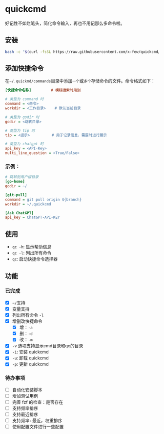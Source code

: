 # quickcmd

好记性不如烂笔头，简化命令输入，再也不用记那么多命令啦。

## 安装

```bash
bash -c "$(curl -fsSL https://raw.githubusercontent.com/x-few/quickcmd/master/install.sh)"
```

## 添加快捷命令

在`~/.quickmd/commands`目录中添加`一个`或`多个`存储命令的文件。命令格式如下：

```ini
[快捷命令名称]         # 模糊搜索时用到

# 类型为 command 时
command = <命令>
workdir = <工作目录>    # 默认当前目录

# 类型为 godir 时
godir = <跳转目录>

# 类型为 tip 时
tip = <提示>          # 用于记录信息，需要时进行展示

# 类型为 chatgpt 时
api_key = <API-Key>
multi_line_question = <True/False>
```

### 示例：

```ini
# 跳转到用户根目录
[go-home]
godir = ~/

[git-pull]
command = git pull origin ${branch}
workdir = ~/.quickcmd

[Ask ChatGPT]
api_key = ChatGPT-API-KEY
```

## 使用

- `qc -h`: 显示帮助信息
- `qc -l`: 列出所有命令
- `qc`: 启动快捷命令选择器

## 功能

### 已完成

- [x] `~/`支持
- [x] 变量支持
- [x] 列出所有命令 `-l`
- [x] 增删改快捷命令
  - [x] 增：`-a`
  - [x] 删：`-d`
  - [x] 改：`-m`
- [x] `-v` 选项支持显示cmd目录和qc的目录
- [x] `-i`: 安装 quickcmd
- [x] `-u`: 卸载 quickcmd
- [x] `-p`: 更新 quickcmd

### 待办事项

- [ ] 自动化安装脚本
- [ ] 增加测试用例
- [ ] 完善 fzf 的检查：是否存在
- [ ] 支持频率排序
- [ ] 支持最近排序
- [ ] 支持频率+最近，权重排序
- [ ] 使用配置文件进行一些配置
